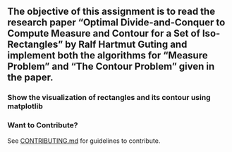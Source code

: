 ## The objective of this assignment is to read the research paper “Optimal Divide-and-Conquer to Compute Measure and Contour for a Set of Iso-Rectangles” by Ralf Hartmut Guting and implement both the algorithms for “Measure Problem” and “The Contour Problem” given in the paper.

### Show the visualization of rectangles and its contour using matplotlib

### Want to Contribute?
See [CONTRIBUTING.md](https://github.com/karthikshetty03/Design-and-Analysis-of-Algorithms-Assignments/blob/main/CONTRIBUTING.md) for guidelines to contribute.
